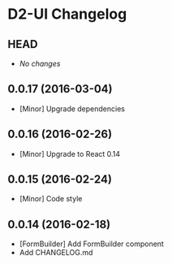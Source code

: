 D2-UI Changelog
===============

HEAD
----

- _No changes_



0.0.17 (2016-03-04)
-------------------

- [Minor] Upgrade dependencies



0.0.16 (2016-02-26)
-------------------

- [Minor] Upgrade to React 0.14



0.0.15 (2016-02-24)
-------------------

- [Minor] Code style



0.0.14 (2016-02-18)
-------------------
- [FormBuilder] Add FormBuilder component
- Add CHANGELOG.md

